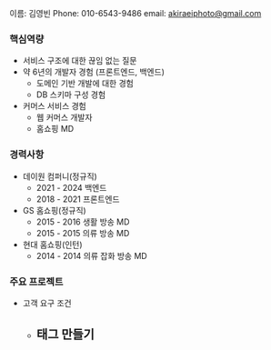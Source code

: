 
이름: 김영빈
Phone: 010-6543-9486
email: akiraeiphoto@gmail.com

### 핵심역량

- 서비스 구조에 대한 끊임 없는 질문
- 약 6년의 개발자 경험 (프론트엔드, 백엔드)
	- 도메인 기반 개발에 대한 경험
	- DB 스키마 구성 경험
- 커머스 서비스 경험
	- 웹 커머스 개발자
	- 홈쇼핑 MD

### 경력사항

- 데이원 컴퍼니(정규직)
	- 2021 - 2024 백엔드
	- 2018 - 2021 프론트엔드
- GS 홈쇼핑(정규직)
	- 2015 - 2016 생활 방송 MD
	- 2015 - 2015 의류 방송 MD
- 현대 홈쇼핑(인턴)
	- 2014 - 2014 의류 잡화 방송 MD

### 주요 프로젝트

- 고객 요구 조건
	- 태그 만들기
		- 
